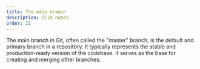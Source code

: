 ```yaml
---
title: The main branch
description: Slim notes.
order: 21
---
```


The main branch in Git, often called the "master" branch, is the default and primary branch in a repository. It typically represents the stable and production-ready version of the codebase. It serves as the base for creating and merging other branches.

